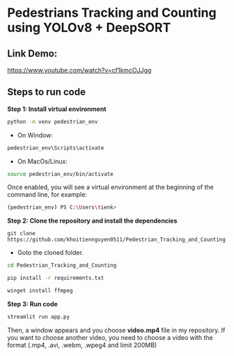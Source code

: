 # Pedestrians Tracking and Counting using YOLOv8 + DeepSORT

## **Link Demo:**

https://www.youtube.com/watch?v=cf1kmcOJJgg

## Steps to run code

**Step 1: Install virtual environment**

```bash
python -m venv pedestrian_env
```

- On Window:

```bash
pedestrian_env\Scripts\activate
```

- On MacOs/Linux:

```bash
source pedestrian_env/bin/activate
```

Once enabled, you will see a virtual environment at the beginning of the command line, for example:

```bash
(pedestrian_env) PS C:\Users\tienk> 
```

**Step 2: Clone the repository and install the dependencies**

```
git clone https://github.com/khoitiennguyen0511/Pedestrian_Tracking_and_Counting.git
```

- Goto the cloned folder.

```bash
cd Pedestrian_Tracking_and_Counting
```

```bash
pip install -r requirements.txt
```

```bash
winget install ffmpeg
```

**Step 3: Run code**

```bash
streamlit run app.py
```

Then, a window appears and you choose **video.mp4** file in my repository. If you want to choose another video, you need to choose a video with the format (.mp4, .avi, .webm, .wpeg4 and limit 200MB)
